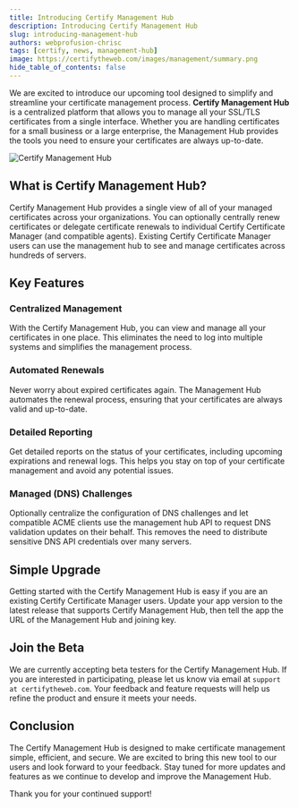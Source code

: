 ```yaml
---
title: Introducing Certify Management Hub
description: Introducing Certify Management Hub
slug: introducing-management-hub
authors: webprofusion-chrisc
tags: [certify, news, management-hub]
image: https://certifytheweb.com/images/management/summary.png
hide_table_of_contents: false
---
```


We are excited to introduce our upcoming tool designed to simplify and streamline your certificate management process. **Certify Management Hub** is a centralized platform that allows you to manage all your SSL/TLS certificates from a single interface. Whether you are handling certificates for a small business or a large enterprise, the Management Hub provides the tools you need to ensure your certificates are always up-to-date.

![Certify Management Hub](https://certifytheweb.com/images/management/summary.png)

<!-- truncate -->

## What is Certify Management Hub?

Certify Management Hub provides a single view of all of your managed certificates across your organizations. You can optionally centrally renew certificates or delegate certificate renewals to individual Certify Certificate Manager (and compatible agents). Existing Certify Certificate Manager users can use the management hub to see and manage certificates across hundreds of servers.

## Key Features

### Centralized Management
With the Certify Management Hub, you can view and manage all your certificates in one place. This eliminates the need to log into multiple systems and simplifies the management process.

### Automated Renewals
Never worry about expired certificates again. The Management Hub automates the renewal process, ensuring that your certificates are always valid and up-to-date.

### Detailed Reporting
Get detailed reports on the status of your certificates, including upcoming expirations and renewal logs. This helps you stay on top of your certificate management and avoid any potential issues.

### Managed (DNS) Challenges
Optionally centralize the configuration of DNS challenges and let compatible ACME clients use the management hub API to request DNS validation updates on their behalf. This removes the need to distribute sensitive DNS API credentials over many servers.

## Simple Upgrade

Getting started with the Certify Management Hub is easy if you are an existing Certify Certificate Manager users. Update your app version to the latest release that supports Certify Management Hub, then tell the app the URL of the Management Hub and joining key.

## Join the Beta

We are currently accepting beta testers for the Certify Management Hub. If you are interested in participating, please let us know via email at `support at certifytheweb.com`. Your feedback and feature requests will help us refine the product and ensure it meets your needs.

## Conclusion

The Certify Management Hub is designed to make certificate management simple, efficient, and secure. We are excited to bring this new tool to our users and look forward to your feedback. Stay tuned for more updates and features as we continue to develop and improve the Management Hub.

Thank you for your continued support!
